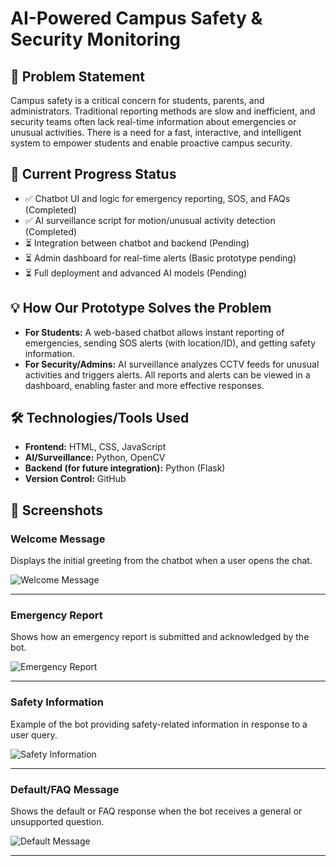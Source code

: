 # AI-Powered Campus Safety & Security Monitoring

## 🚨 Problem Statement

Campus safety is a critical concern for students, parents, and administrators. Traditional reporting methods are slow and inefficient, and security teams often lack real-time information about emergencies or unusual activities. There is a need for a fast, interactive, and intelligent system to empower students and enable proactive campus security.

## 🚧 Current Progress Status

- ✅ Chatbot UI and logic for emergency reporting, SOS, and FAQs (Completed)
- ✅ AI surveillance script for motion/unusual activity detection (Completed)
- ⏳ Integration between chatbot and backend (Pending)
- ⏳ Admin dashboard for real-time alerts (Basic prototype pending)
- ⏳ Full deployment and advanced AI models (Pending)

## 💡 How Our Prototype Solves the Problem

- **For Students:** A web-based chatbot allows instant reporting of emergencies, sending SOS alerts (with location/ID), and getting safety information.
- **For Security/Admins:** AI surveillance analyzes CCTV feeds for unusual activities and triggers alerts. All reports and alerts can be viewed in a dashboard, enabling faster and more effective responses.

## 🛠️ Technologies/Tools Used

- **Frontend:** HTML, CSS, JavaScript
- **AI/Surveillance:** Python, OpenCV
- **Backend (for future integration):** Python (Flask)
- **Version Control:** GitHub

## 📸 Screenshots

### Welcome Message

Displays the initial greeting from the chatbot when a user opens the chat.

![Welcome Message](docs/screenshots/welcome_message.png)

---

### Emergency Report

Shows how an emergency report is submitted and acknowledged by the bot.

![Emergency Report](docs/screenshots/emergency_report.png)

---

### Safety Information

Example of the bot providing safety-related information in response to a user query.

![Safety Information](docs/screenshots/safety_info.png)

---

### Default/FAQ Message

Shows the default or FAQ response when the bot receives a general or unsupported question.

![Default Message](docs/screenshots/default_message.png)

---
